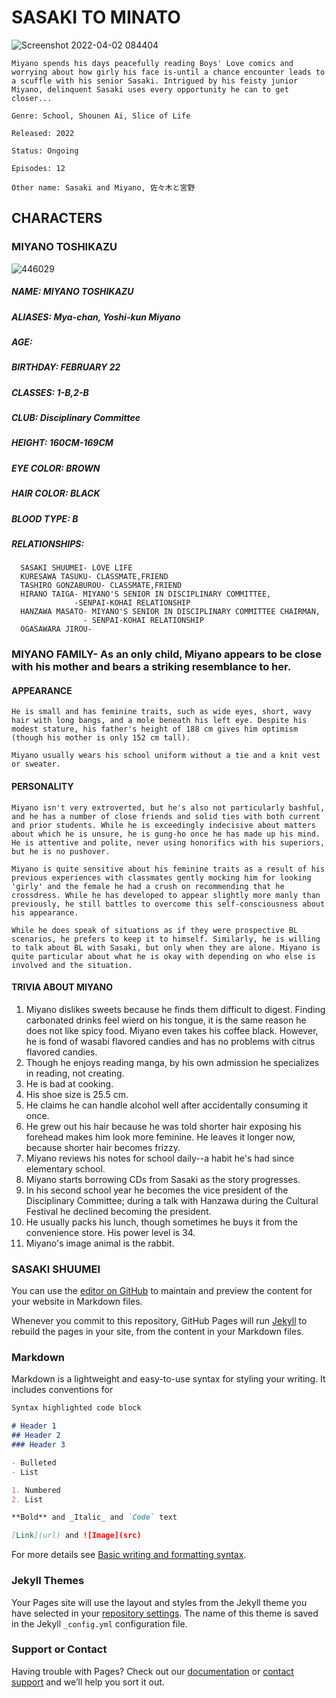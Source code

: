 # SASAKI TO MINATO

![Screenshot 2022-04-02 084404](https://user-images.githubusercontent.com/102715509/161359828-91ad4bb8-c93b-4fea-ab54-0a15156c0279.png)

`Miyano spends his days peacefully reading Boys' Love comics and worrying about how girly his face is-until a chance encounter leads to a scuffle with his senior Sasaki. Intrigued by his feisty junior Miyano, delinquent Sasaki uses every opportunity he can to get closer...`

`Genre: School, Shounen Ai, Slice of Life`

`Released: 2022`

`Status: Ongoing`

`Episodes: 12`

`Other name: Sasaki and Miyano, 佐々木と宮野`

## **CHARACTERS**

### MIYANO TOSHIKAZU
![446029](https://user-images.githubusercontent.com/102715509/161360075-757e1a14-9ced-421a-b774-851a56039759.jpg)

##### NAME: MIYANO TOSHIKAZU

##### ALIASES: Mya-chan, Yoshi-kun Miyano

##### AGE:

##### BIRTHDAY: FEBRUARY 22

##### CLASSES: 1-B,2-B

##### CLUB: Disciplinary Committee

##### HEIGHT: 160CM-169CM

##### EYE COLOR: BROWN

##### HAIR COLOR: BLACK

##### BLOOD TYPE: B

##### RELATIONSHIPS:   
      SASAKI SHUUMEI- LOVE LIFE
      KURESAWA TASUKU- CLASSMATE,FRIEND
      TASHIRO GONZABUROU- CLASSMATE,FRIEND
      HIRANO TAIGA- MIYANO'S SENIOR IN DISCIPLINARY COMMITTEE,
                  -SENPAI-KOHAI RELATIONSHIP
      HANZAWA MASATO- MIYANO'S SENIOR IN DISCIPLINARY COMMITTEE CHAIRMAN,
                    - SENPAI-KOHAI RELATIONSHIP
      OGASAWARA JIROU-
      
### MIYANO FAMILY- As an only child, Miyano appears to be close with his mother and bears a striking resemblance to her.

#### APPEARANCE 

`He is small and has feminine traits, such as wide eyes, short, wavy hair with long bangs, and a mole beneath his left eye. Despite his modest stature, his father's height of 188 cm gives him optimism (though his mother is only 152 cm tall).`

`Miyano usually wears his school uniform without a tie and a knit vest or sweater.`

#### PERSONALITY

`Miyano isn't very extroverted, but he's also not particularly bashful, and he has a number of close friends and solid ties with both current and prior students. While he is exceedingly indecisive about matters about which he is unsure, he is gung-ho once he has made up his mind. He is attentive and polite, never using honorifics with his superiors, but he is no pushover.`

`Miyano is quite sensitive about his feminine traits as a result of his previous experiences with classmates gently mocking him for looking 'girly' and the female he had a crush on recommending that he crossdress. While he has developed to appear slightly more manly than previously, he still battles to overcome this self-consciousness about his appearance.`

`While he does speak of situations as if they were prospective BL scenarios, he prefers to keep it to himself. Similarly, he is willing to talk about BL with Sasaki, but only when they are alone. Miyano is quite particular about what he is okay with depending on who else is involved and the situation.`

#### TRIVIA ABOUT MIYANO

   1. Miyano dislikes sweets because he finds them difficult to digest. Finding carbonated drinks feel wierd on his tongue, it is the same reason he does not like spicy food. Miyano even takes his coffee black. However, he is fond of wasabi flavored candies and has no problems with citrus flavored candies. 
   2. Though he enjoys reading manga, by his own admission he specializes in reading, not creating.
   3. He is bad at cooking.
   4. His shoe size is 25.5 cm.
   5. He claims he can handle alcohol well after accidentally consuming it once.
   6. He grew out his hair because he was told shorter hair exposing his forehead makes him look more feminine. He leaves it longer now, because shorter hair becomes frizzy.
   7. Miyano reviews his notes for school daily--a habit he's had since elementary school.
   8. Miyano starts borrowing CDs from Sasaki as the story progresses.
   9. In his second school year he becomes the vice president of the Disciplinary Committee; during a talk with Hanzawa during the Cultural Festival he declined becoming the president.
   10. He usually packs his lunch, though sometimes he buys it from the convenience store.
His power level is 34.
   11. Miyano's image animal is the rabbit.



### SASAKI SHUUMEI






You can use the [editor on GitHub](https://github.com/h-rivera22/h-rivera22/edit/main/README.md) to maintain and preview the content for your website in Markdown files.

Whenever you commit to this repository, GitHub Pages will run [Jekyll](https://jekyllrb.com/) to rebuild the pages in your site, from the content in your Markdown files.

### Markdown

Markdown is a lightweight and easy-to-use syntax for styling your writing. It includes conventions for

```markdown
Syntax highlighted code block

# Header 1
## Header 2
### Header 3

- Bulleted
- List

1. Numbered
2. List

**Bold** and _Italic_ and `Code` text

[Link](url) and ![Image](src)
```

For more details see [Basic writing and formatting syntax](https://docs.github.com/en/github/writing-on-github/getting-started-with-writing-and-formatting-on-github/basic-writing-and-formatting-syntax).

### Jekyll Themes

Your Pages site will use the layout and styles from the Jekyll theme you have selected in your [repository settings](https://github.com/h-rivera22/h-rivera22/settings/pages). The name of this theme is saved in the Jekyll `_config.yml` configuration file.

### Support or Contact

Having trouble with Pages? Check out our [documentation](https://docs.github.com/categories/github-pages-basics/) or [contact support](https://support.github.com/contact) and we’ll help you sort it out.
